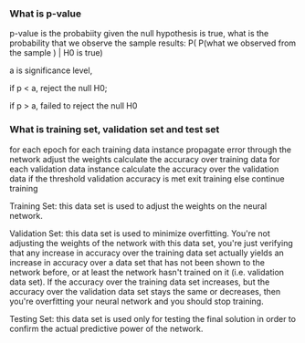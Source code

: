 ### What is p-value
p-value is the probabiity given the null hypothesis is true, what is the probability that we observe the sample results:  P( P(what we observed from the sample ) | H0 is true)

a is significance level, 

if p < a, reject the null H0;

if p > a, failed to reject the null H0

### What is training set, validation set and test set
for each epoch
    for each training data instance
        propagate error through the network
        adjust the weights
        calculate the accuracy over training data
    for each validation data instance
        calculate the accuracy over the validation data
    if the threshold validation accuracy is met
        exit training
    else
        continue training
        
Training Set: this data set is used to adjust the weights on the neural network.

Validation Set: this data set is used to minimize overfitting. You're not adjusting the weights of the network with this data set, you're just verifying that any increase in accuracy over the training data set actually yields an increase in accuracy over a data set that has not been shown to the network before, or at least the network hasn't trained on it (i.e. validation data set). If the accuracy over the training data set increases, but the accuracy over the validation data set stays the same or decreases, then you're overfitting your neural network and you should stop training.

Testing Set: this data set is used only for testing the final solution in order to confirm the actual predictive power of the network.
